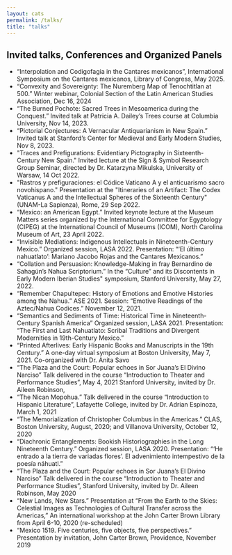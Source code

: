 ```yaml
---
layout: cats
permalink: /talks/
title: "talks"
---
```


## Invited talks, Conferences and Organized Panels

- “Interpolation and Codigofagia in the Cantares mexicanos”, International Symposium on the Cantares mexicanos, Library of Congress, May 2025.
- “Convexity and Sovereignty: The Nuremberg Map of Tenochtitlan at 500.” Winter webinar, Colonial Section of the Latin American Studies Association, Dec 16, 2024
- “The Burned Pochote: Sacred Trees in Mesoamerica during the Conquest.” Invited talk at Patricia A. Dailey’s Trees course at Columbia University, Nov 14, 2023.
- “Pictorial Conjectures: A Vernacular Antiquarianism in New Spain.” Invited talk at Stanford’s Center for Medieval and Early Modern Studies, Nov  8, 2023.
- "Traces and Prefigurations: Evidentiary Pictography in Sixteenth-Century New Spain." Invited lecture at the Sign & Symbol Research Group Seminar, directed by Dr. Katarzyna Mikulska, University of Warsaw, 14 Oct 2022.
- "Rastros y prefiguraciones: el Códice Vaticano A y el anticuarismo sacro novohispano." Presentation at the "Itineraries of an Artifact: The Codex Vaticanus A and the Intellectual Spheres of the Sixteenth Century" (UNAM-La Sapienza), Rome, 29 Sep 2022.   
- “Mexico: an American Egypt.” Invited keynote lecture at the Museum Matters series organized by the International Committee for Egyptology (CIPEG) at  the International Council of Museums (ICOM), North Carolina Museum of Art, 23 April 2022.
- “Invisible Mediations: Indigenous Intellectuals in Nineteenth-Century Mexico.” Organized session, LASA 2022. Presentation: “‘El último nahuatlato’: Mariano Jacobo Rojas and the Cantares Mexicanos.”
- “Collation and Persuasion: Knowledge-Making in fray Bernardino de Sahagún’s Nahua Scriptorium.” In the “Culture” and its Discontents in Early Modern Iberian Studies" symposium, Stanford University, May 27, 2022.
- “Remember Chapultepec: History of Emotions and Emotive Histories among the Nahua.” ASE 2021. Session: “Emotive Readings of the Aztec/Nahua Codices.” November 12, 2021.
- “Semantics and Sediments of Time: Historical Time in Nineteenth-Century Spanish America” Organized session, LASA 2021. Presentation: “The First and Last Nahuatlato: Scribal Traditions and Divergent Modernities in 19th-Century Mexico.”
- “Printed Afterlives: Early Hispanic Books and Manuscripts in the 19th Century.” A one-day virtual symposium at Boston University, May 7, 2021. Co-organized with Dr. Anita Savo
- “The Plaza and the Court: Popular echoes in Sor Juana’s El Divino Narciso” Talk delivered in the course “Introduction to Theater and Performance Studies”, May 4, 2021 Stanford University, invited by Dr. Aileen Robinson,
- “The Nican Mopohua.” Talk delivered in the course “Introduction to Hispanic Literature”, Lafayette College, invited by Dr. Adrian Espinoza, March 1, 2021
- “The Memorialization of Christopher Columbus in the Americas.” CLAS, Boston University, August, 2020; and Villanova University, October 12, 2020
- “Diachronic Entanglements: Bookish Historiographies in the Long Nineteenth Century.” Organized session, LASA 2020. Presentation: “‘He entrado a la tierra de variadas flores’. El advenimiento intempestivo de la poesía náhuatl.”
- “The Plaza and the Court: Popular echoes in Sor Juana’s El Divino Narciso” Talk delivered in the course “Introduction to Theater and Performance Studies”, Stanford University, invited by Dr. Aileen Robinson, May 2020
- “New Lands, New Stars.” Presentation at “From the Earth to the Skies: Celestial Images as Technologies of Cultural Transfer across the Americas,” An international workshop at the John Carter Brown Library from April 6-10, 2020 (re-scheduled)
- “Mexico 1519. Five centuries, five objects, five perspectives.” Presentation by invitation, John Carter Brown, Providence, November 2019
